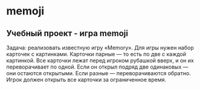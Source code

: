 # memoji

## Учебный проект - игра memoji

Задача: реализовать известную игру «Memory». 
Для игры нужен набор карточек с картинками. 
Карточки парные — то есть по две с каждой картинкой. 
Все карточки лежат перед игроком рубашкой вверх, и он их переворачивает по одной. 
Если он открыл подряд две одинаковых — они остаются открытыми. 
Если разные — переворачиваются обратно. 
Игрок должен открыть все карточки за ограниченное время.
